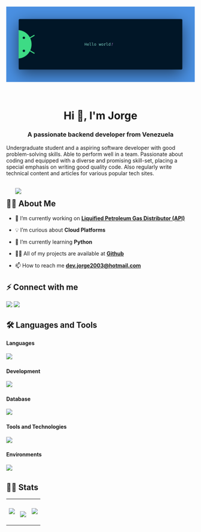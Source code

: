 <p align="center"><img src="https://raw.githubusercontent.com/ahmadhassan7/ahmadhassan7/master/resources/banner.png"></p>
<br>

<h1 align="center">Hi 👋, I'm Jorge</h1>
<h3 align="center">A passionate backend developer from Venezuela</h3>

<p>Undergraduate student and a aspiring software developer with good problem-solving skills. Able to perform well in a team. Passionate about coding and equipped with a diverse and promising skill-set, placing a special emphasis on writing good quality code. Also regularly write technical content and articles for various popular tech sites.</p>

<br>
<img align="right" src="https://camo.githubusercontent.com/19db51af5f90f1b152bc0b9078f5fe97053955be5074f03f17019c70345bdcdb/68747470733a2f2f6d69726f2e6d656469756d2e636f6d2f6d61782f313336302f302a37513379765349765f7430696f4a2d5a2e676966" width="480"></img>

## 🙋‍♂️ About Me
- 🔭 I’m currently working on **[Liquified Petroleum Gas Distributor (API)](https://github.com/LZJorge/LPG-Distributor-API)**

- 💡 I’m curious about **Cloud Platforms**

- 📖 I’m currently learning **Python**

- 👨‍💻 All of my projects are available at **[Github](https://github.com/LZJorge)**

- 📫 How to reach me **dev.jorge2003@hotmail.com**

## ⚡ Connect with me
<a href="https://www.linkedin.com/in/jorge-landaeta-829887273/" target="_blank"><img src="https://skillicons.dev/icons?i=linkedin" /></a>
<a href="mailto:dev.jorge2003@gmail.com" target="_blank"><img src="https://skillicons.dev/icons?i=gmail" /></a>
<br>

## 🛠️ Languages and Tools

#### Languages
<img src="https://skillicons.dev/icons?i=javascript,typescript,python,lua" />


#### Development
<img src="https://skillicons.dev/icons?i=html,css,sass,bootstrap,express,nestjs,react,jest,vite,vitest,flask,fastapi&perline=12" />


#### Database

<img src="https://skillicons.dev/icons?i=postgresql,sqlite,mysql,mongodb,redis" />

#### Tools and Technologies


<img src="https://skillicons.dev/icons?i=bash,git,github,docker,npm,yarn,pnpm,bun,deno,nodejs,githubactions,notion,postman&perline=8" />

#### Environments

<img src="https://skillicons.dev/icons?i=linux,windows,vscode,idea&perline=12" />

<br>

## 📄📜 Stats

<table>
<tr>
<td width="33%">
  <img width="100%" src="https://github-readme-stats.vercel.app/api?username=lzjorge&theme=algolia&show_icons=true&bg_color=transparent&title_color=navy&text_color=black" />
</td>
<td width="34%">
    <br>
  <p align="center"><img width="100%" src="https://github-readme-stats.vercel.app/api/top-langs/?username=lzjorge&HomePal&&show_icons=true&langs_count=6&layout=compact&bg_color=transparent" /></p>
</td>
<td width="33%">
  <img width="100%" src="https://github-readme-streak-stats.herokuapp.com/?user=lzjorge"/>
</td>
</tr>
</table>
